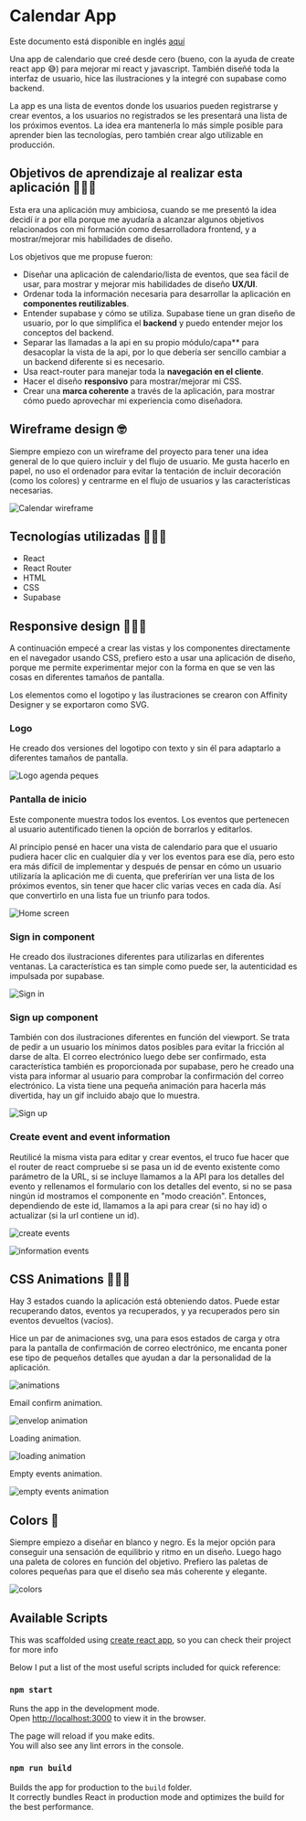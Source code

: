 # Calendar App

Este documento está disponible en inglés [aquí](./README.md)

Una app de calendario que creé desde cero (bueno, con la ayuda de create react app 😅) para mejorar mi react y javascript. También diseñé toda la interfaz de usuario, hice las ilustraciones y la integré con supabase como backend.

La app es una lista de eventos donde los usuarios pueden registrarse y crear eventos, a los usuarios no registrados se les presentará una lista de los próximos eventos. La idea era mantenerla lo más simple posible para aprender bien las tecnologías, pero también crear algo utilizable en producción.


## Objetivos de aprendizaje al realizar esta aplicación 👩🏻‍🎓

Esta era una aplicación muy ambiciosa, cuando se me presentó la idea decidí ir a por ella porque me ayudaría a alcanzar algunos objetivos relacionados con mi formación como desarrolladora frontend, y a mostrar/mejorar mis habilidades de diseño.

Los objetivos que me propuse fueron:

- Diseñar una aplicación de calendario/lista de eventos, que sea fácil de usar, para mostrar y mejorar mis habilidades de diseño **UX/UI**.
- Ordenar toda la información necesaria para desarrollar la aplicación en **componentes reutilizables**.
- Entender supabase y cómo se utiliza. Supabase tiene un gran diseño de usuario, por lo que simplifica el **backend** y puedo entender mejor los conceptos del backend.
- Separar las llamadas a la api en su propio módulo/capa** para desacoplar la vista de la api, por lo que debería ser sencillo cambiar a un backend diferente si es necesario.
- Usa react-router para manejar toda la **navegación en el cliente**.
- Hacer el diseño **responsivo** para mostrar/mejorar mi CSS.
- Crear una **marca coherente** a través de la aplicación, para mostrar cómo puedo aprovechar mi experiencia como diseñadora.


## Wireframe design 🤓

Siempre empiezo con un wireframe del proyecto para tener una idea general de lo que quiero incluir y del flujo de usuario. Me gusta hacerlo en papel, no uso el ordenador para evitar la tentación de incluir decoración (como los colores) y centrarme en el flujo de usuarios y las características necesarias.

![Calendar wireframe](./readme/wireframe.jpg)


## Tecnologías utilizadas 👩🏻‍💻

- React
- React Router
- HTML
- CSS
- Supabase

## Responsive design 👩🏻‍🎨

A continuación empecé a crear las vistas y los componentes directamente en el navegador usando CSS, prefiero esto a usar una aplicación de diseño, porque me permite experimentar mejor con la forma en que se ven las cosas en diferentes tamaños de pantalla.

Los elementos como el logotipo y las ilustraciones se crearon con Affinity Designer y se exportaron como SVG.


### Logo
He creado dos versiones del logotipo con texto y sin él para adaptarlo a diferentes tamaños de pantalla.

![Logo agenda peques](./readme/logos.png)


### Pantalla de inicio
Este componente muestra todos los eventos. Los eventos que pertenecen al usuario autentificado tienen la opción de borrarlos y editarlos.

Al principio pensé en hacer una vista de calendario para que el usuario pudiera hacer clic en cualquier día y ver los eventos para ese día, pero esto era más difícil de implementar y después de pensar en cómo un usuario utilizaría la aplicación me di cuenta, que preferirían ver una lista de los próximos eventos, sin tener que hacer clic varias veces en cada día. Así que convertirlo en una lista fue un triunfo para todos.

![Home screen](./readme/events.png)

### Sign in component
    
He creado dos ilustraciones diferentes para utilizarlas en diferentes ventanas. La característica es tan simple como puede ser, la autenticidad es impulsada por supabase.

![Sign in](./readme/sign_in.png)

### Sign up component

También con dos ilustraciones diferentes en función del viewport. Se trata de pedir a un usuario los mínimos datos posibles para evitar la fricción al darse de alta. El correo electrónico luego debe ser confirmado, esta característica también es proporcionada por supabase, pero he creado una vista para informar al usuario para comprobar la confirmación del correo electrónico. La vista tiene una pequeña animación para hacerla más divertida, hay un gif incluido abajo que lo muestra.

![Sign up](./readme/sign_up.png)

### Create event and event information

Reutilicé la misma vista para editar y crear eventos, el truco fue hacer que el router de react compruebe si se pasa un id de evento existente como parámetro de la URL, si se incluye llamamos a la API para los detalles del evento y rellenamos el formulario con los detalles del evento, si no se pasa ningún id mostramos el componente en "modo creación". Entonces, dependiendo de este id, llamamos a la api para crear (si no hay id) o actualizar (si la url contiene un id).

![create events](./readme/create_events.png)


![information events](./readme/info.png)



## CSS Animations 👩🏻‍🎤

Hay 3 estados cuando la aplicación está obteniendo datos. Puede estar recuperando datos, eventos ya recuperados, y ya recuperados pero sin eventos devueltos (vacíos).

Hice un par de animaciones svg, una para esos estados de carga y otra para la pantalla de confirmación de correo electrónico, me encanta poner ese tipo de pequeños detalles que ayudan a dar la personalidad de la aplicación.

![animations](./readme/animations.png)

Email confirm animation.

![envelop animation](./readme/gif_envelop.gif)

Loading animation.

![loading animation](./readme/gif_loading.gif)

Empty events animation.

![empty events animation](./readme/gif_empty_events.gif)

## Colors 🌈
 
Siempre empiezo a diseñar en blanco y negro. Es la mejor opción para conseguir una sensación de equilibrio y ritmo en un diseño. Luego hago una paleta de colores en función del objetivo. Prefiero las paletas de colores pequeñas para que el diseño sea más coherente y elegante.

![colors](./readme/colors.png)


## Available Scripts

This was scaffolded using [create react app](https://github.com/facebook/create-react-app), so you can check their project for more info

Below I put a list of the most useful scripts included for quick reference:

### `npm start`

Runs the app in the development mode.\
Open [http://localhost:3000](http://localhost:3000) to view it in the browser.

The page will reload if you make edits.\
You will also see any lint errors in the console.

### `npm run build`

Builds the app for production to the `build` folder.\
It correctly bundles React in production mode and optimizes the build for the best performance.

